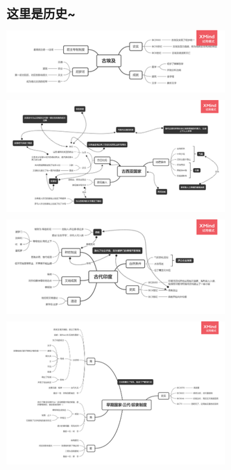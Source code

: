 # 这里是历史~

![古埃及.png](png/古埃及.png)

![古西亚国家.png](png/古西亚国家.png)

![古代印度.png](png/古代印度.png)

![早期国家·三代·奴隶制度.png](png/早期国家·三代·奴隶制度.png)